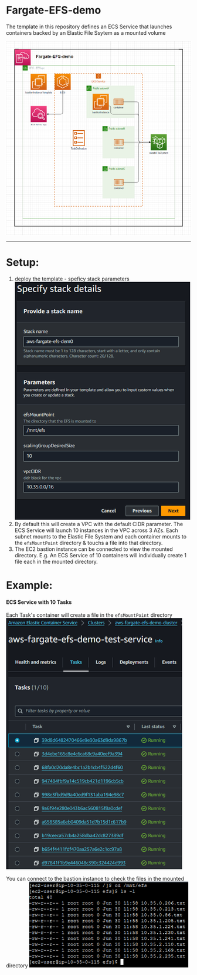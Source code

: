 # Fargate-EFS-demo

The template in this repository defines an ECS Service that launches containers backed by an Elastic File Ssytem as a mounted volume

![](images/diagram.png)


---

# Setup:
1. deploy the template - speficy stack parameters
![](images/stack-parameters.png)
2. By default this will create a VPC with the default CIDR parameter. The ECS Service will launch 10 instances in the VPC across 3 AZs. Each subnet mounts to the Elastic File System and each container mounts to the `efsMountPoint` directory & touchs a file into that directory.
3. The EC2 bastion instance can be connected to view the mounted directory. E.g. An ECS Service of 10 containers will individually create 1 file each in the mounted directory.

# Example:

#### ECS Service with 10 Tasks

Each Task's container will create a file in the `efsMountPoint` directory
![](images/ecs-tasks.png)

You can connect to the bastion instance to check the files in the mounted directory
![](images/efs-files.png)
